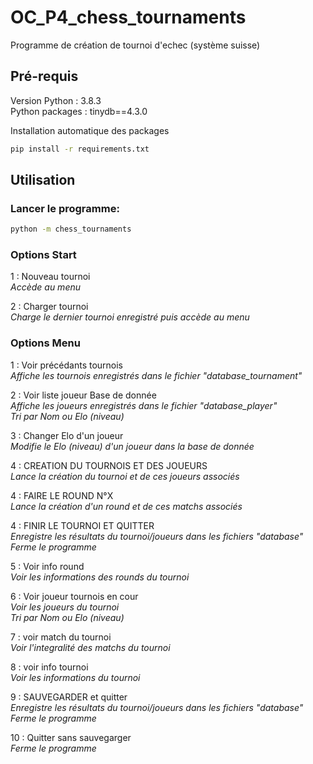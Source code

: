 # OC_P4_chess_tournaments
Programme de création de tournoi d'echec (système suisse)

## Pré-requis

Version Python : 3.8.3  
Python packages : tinydb==4.3.0  

Installation automatique des packages
```bash
pip install -r requirements.txt
```

## Utilisation

### Lancer le programme:
```bash
python -m chess_tournaments
```

### Options Start

1 : Nouveau tournoi  
*Accède au menu*  

2 : Charger tournoi  
*Charge le dernier tournoi enregistré puis accède au menu*  

### Options Menu

1 : Voir précédants tournois  
*Affiche les tournois enregistrés dans le fichier "database_tournament"*  

2 : Voir liste joueur Base de donnée  
*Affiche les joueurs enregistrés dans le fichier "database_player"*  
*Tri par Nom ou Elo (niveau)*  

3 : Changer Elo d'un joueur  
*Modifie le Elo (niveau) d'un joueur dans la base de donnée*  

4 : CREATION DU TOURNOIS ET DES JOUEURS  
*Lance la création du tournoi et de ces joueurs associés*  

4 : FAIRE LE ROUND N°X  
*Lance la création d'un round et de ces matchs associés*  

4 : FINIR LE TOURNOI ET QUITTER  
*Enregistre les résultats du tournoi/joueurs dans les fichiers "database"*  
*Ferme le programme*  

5 : Voir info round  
*Voir les informations des rounds du tournoi*  

6 : Voir joueur tournois en cour  
*Voir les joueurs du tournoi*  
*Tri par Nom ou Elo (niveau)*  

7 : voir match du tournoi  
*Voir l'integralité des matchs du tournoi*  

8 : voir info tournoi  
*Voir les informations du tournoi*  

9 : SAUVEGARDER et quitter  
*Enregistre les résultats du tournoi/joueurs dans les fichiers "database"*  
*Ferme le programme*  

10 : Quitter sans sauvegarger  
*Ferme le programme*  